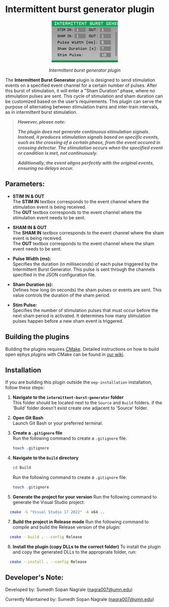 # Intermittent burst generator plugin
<p align="center">
  <img src="Intermittent-burst-generator.PNG" alt="Intermittent burst generator plugin image">
</p>
<p align="center"><i>Intermittent burst generator plugin</i></p>

The **Intermittent Burst Generator** plugin is designed to send stimulation events on a specified event channel for a certain number of pulses. After this burst of stimulation, it will enter a "Sham Duration" phase, where no stimulation pulses are sent. This cycle of stimulation and sham duration can be customized based on the user’s requirements.
This plugin can serve the purpose of alternating between stimulation trains and inter-train intervals, as in intermittent burst stimulation. 
> **_However, please note:_**
> 
> **_The plugin does not generate continuous stimulation signals. Instead, it produces stimulation signals based on specific events, such as the crossing of a certain phase, from the event occured in crossing detector. The stimulation occurs when the specified event or condition is met, not continuously._**
> 
> **_Additionally, the event aligns perfectly with the original events, ensuring no delays occur._**

## Parameters:
- **STIM IN & OUT**  
  The **STIM IN** textbox corresponds to the event channel where the stimulation event is being received.  
  The **OUT** textbox corresponds to the event channel where the stimulation event needs to be sent.

- **SHAM IN & OUT**  
  The **SHAM IN** textbox corresponds to the event channel where the sham event is being received.  
  The **OUT** textbox corresponds to the event channel where the sham event needs to be sent.

- **Pulse Width (ms):**  
  Specifies the duration (in milliseconds) of each pulse triggered by the Intermittent Burst Generator. This pulse is sent through the channels specified in the JSON configuration file.

- **Sham Duration (s):**  
  Defines how long (in seconds) the sham pulses or events are sent. This value controls the duration of the sham period.

- **Stim Pulse:**  
  Specifies the number of stimulation pulses that must occur before the next sham period is activated. It determines how many stimulation pulses happen before a new sham event is triggered.


## Building the plugins
Building the plugins requires [CMake](https://cmake.org/). Detailed instructions on how to build open ephys plugins with CMake can be found in [our wiki](https://open-ephys.atlassian.net/wiki/spaces/OEW/pages/1259110401/Plugin+CMake+Builds).

## Installation

If you are building this plugin outside the `oep-installation` installation, follow these steps:

1. **Navigate to the `intermittent-burst-generator` folder**  
   This folder should be located next to the `Source` and `Build` folders. if the 'Build' folder doesn't exist create one adjacent to 'Source' folder.

2. **Open Git Bash**  
   Launch Git Bash or your preferred terminal.

3. **Create a `.gitignore` file**  
   Run the following command to create a `.gitignore` file:
   ```bash
   touch .gitignore
	```
	
4. **Navigate to the `Build` directory**
   ```bash
   cd Build
   ```
   Run the following command to create a `.gitignore` file:
   ```bash
   touch .gitignore
   ```
6. **Generate the project for your version**
	Run the following command to generate the Visual Studio project:
  
  ```bash
	cmake -G "Visual Studio 17 2022" -A x64 ..
  ```
7. **Build the project in Release mode**
	Run the following command to compile and build the Release version of the plugin:
  
  ```bash
	cmake --build . --config Release
  ```
8. **Install the plugin (copy DLLs to the correct folder)**
	To install the plugin and copy the generated DLLs to the appropriate folder, run:
  
  ```bash
	cmake --install . --config Release
  ```
## Developer's Note:
Developed by: Sumedh Sopan Nagrale (nagra007@umn.edu)

Currently Maintained by: Sumedh Sopan Nagrale (nagra007@umn.edu)
